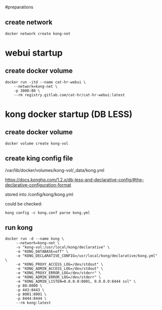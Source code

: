 #preparations
## create network
    docker network create kong-net

# webui startup
## create docker volume
    docker run -itd --name cat-hr-webui \
        --network=kong-net \
        -p 3000:80 \
        --rm registry.gitlab.com/cat-hr/cat-hr-webui:latest

# kong docker startup (DB LESS)
## create docker volume
    docker volume create kong-vol
## create king config file
/var/lib/docker/volumes/kong-vol/_data/kong.yml

https://docs.konghq.com/1.2.x/db-less-and-declarative-config/#the-declarative-configuration-format

stored into /config/kong/kong.yml

could be checked:
    
    kong config -c kong.conf parse kong.yml
    
## run kong    
    docker run -d --name kong \
         --network=kong-net \
         -v "kong-vol:/usr/local/kong/declarative" \
         -e "KONG_DATABASE=off" \
         -e "KONG_DECLARATIVE_CONFIG=/usr/local/kong/declarative/kong.yml" \
         -e "KONG_PROXY_ACCESS_LOG=/dev/stdout" \
         -e "KONG_ADMIN_ACCESS_LOG=/dev/stdout" \
         -e "KONG_PROXY_ERROR_LOG=/dev/stderr" \
         -e "KONG_ADMIN_ERROR_LOG=/dev/stderr" \
         -e "KONG_ADMIN_LISTEN=0.0.0.0:8001, 0.0.0.0:8444 ssl" \
         -p 80:8000 \
         -p 443:8443 \
         -p 8001:8001 \
         -p 8444:8444 \
         --rm kong:latest